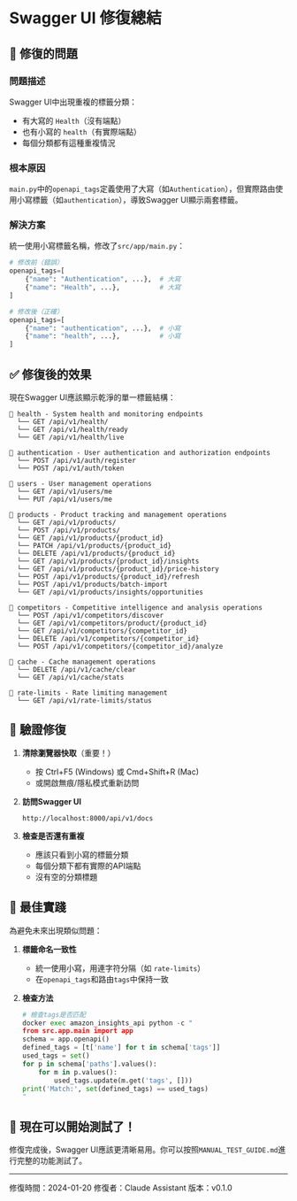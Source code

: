 # Swagger UI 修復總結

## 🔧 修復的問題

### 問題描述
Swagger UI中出現重複的標籤分類：
- 有大寫的 `Health`（沒有端點）
- 也有小寫的 `health`（有實際端點）
- 每個分類都有這種重複情況

### 根本原因
`main.py`中的`openapi_tags`定義使用了大寫（如`Authentication`），但實際路由使用小寫標籤（如`authentication`），導致Swagger UI顯示兩套標籤。

### 解決方案
統一使用小寫標籤名稱，修改了`src/app/main.py`：

```python
# 修改前（錯誤）
openapi_tags=[
    {"name": "Authentication", ...},  # 大寫
    {"name": "Health", ...},          # 大寫
]

# 修改後（正確）
openapi_tags=[
    {"name": "authentication", ...},  # 小寫
    {"name": "health", ...},          # 小寫
]
```

## ✅ 修復後的效果

現在Swagger UI應該顯示乾淨的單一標籤結構：

```
📁 health - System health and monitoring endpoints
  └── GET /api/v1/health/
  └── GET /api/v1/health/ready
  └── GET /api/v1/health/live

📁 authentication - User authentication and authorization endpoints
  └── POST /api/v1/auth/register
  └── POST /api/v1/auth/token

📁 users - User management operations
  └── GET /api/v1/users/me
  └── PUT /api/v1/users/me

📁 products - Product tracking and management operations
  └── GET /api/v1/products/
  └── POST /api/v1/products/
  └── GET /api/v1/products/{product_id}
  └── PATCH /api/v1/products/{product_id}
  └── DELETE /api/v1/products/{product_id}
  └── GET /api/v1/products/{product_id}/insights
  └── GET /api/v1/products/{product_id}/price-history
  └── POST /api/v1/products/{product_id}/refresh
  └── POST /api/v1/products/batch-import
  └── GET /api/v1/products/insights/opportunities

📁 competitors - Competitive intelligence and analysis operations
  └── POST /api/v1/competitors/discover
  └── GET /api/v1/competitors/product/{product_id}
  └── GET /api/v1/competitors/{competitor_id}
  └── DELETE /api/v1/competitors/{competitor_id}
  └── POST /api/v1/competitors/{competitor_id}/analyze

📁 cache - Cache management operations
  └── DELETE /api/v1/cache/clear
  └── GET /api/v1/cache/stats

📁 rate-limits - Rate limiting management
  └── GET /api/v1/rate-limits/status
```

## 🎯 驗證修復

1. **清除瀏覽器快取**（重要！）
   - 按 Ctrl+F5 (Windows) 或 Cmd+Shift+R (Mac)
   - 或開啟無痕/隱私模式重新訪問

2. **訪問Swagger UI**
   ```
   http://localhost:8000/api/v1/docs
   ```

3. **檢查是否還有重複**
   - 應該只看到小寫的標籤分類
   - 每個分類下都有實際的API端點
   - 沒有空的分類標題

## 📝 最佳實踐

為避免未來出現類似問題：

1. **標籤命名一致性**
   - 統一使用小寫，用連字符分隔（如 `rate-limits`）
   - 在`openapi_tags`和路由`tags`中保持一致

2. **檢查方法**
   ```python
   # 檢查tags是否匹配
   docker exec amazon_insights_api python -c "
   from src.app.main import app
   schema = app.openapi()
   defined_tags = [t['name'] for t in schema['tags']]
   used_tags = set()
   for p in schema['paths'].values():
       for m in p.values():
           used_tags.update(m.get('tags', []))
   print('Match:', set(defined_tags) == used_tags)
   "
   ```

## 🚀 現在可以開始測試了！

修復完成後，Swagger UI應該更清晰易用。你可以按照`MANUAL_TEST_GUIDE.md`進行完整的功能測試了。

---

修復時間：2024-01-20
修復者：Claude Assistant
版本：v0.1.0